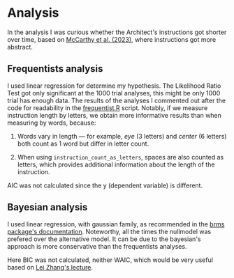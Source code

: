 # Analysis

In the analysis I was curious whether the Architect's instructions got shorter over time, based on [McCarthy et al. (2023)](https://github.com/cogtoolslab/compositional-abstractions-tutorial?tab=readme-ov-file), where instructions got more abstract.

## Frequentists analysis

I used linear regression for determine my hypothesis. The Likelihood Ratio Test got only significant at the 1000 trial analyses, this might be only 1000 trial has enough data. The results of the analyses I commented out after the code for readability in the [frequentist.R](analysis/frequentist.R) script. Notably, if we measure instruction length by letters, we obtain more informative results than when measuring by words, because:

1.  Words vary in length — for example, *eye* (3 letters) and *center* (6 letters) both count as 1 word but differ in letter count.

2.  When using `instruction_count_as_letters`, spaces are also counted as letters, which provides additional information about the length of the instruction.

AIC was not calculated since the y (dependent variable) is different.

## Bayesian analysis

I used linear regression, with gaussian family, as recommended in the [brms package's documentation](https://cran.r-project.org/web/packages/brms/refman/brms.html#topic+brm). Noteworthy, all the times the nullmodel was prefered over the alternative model. It can be due to the bayesian's approach is more conservative than the frequentists analyses.

Here BIC was not calculated, neither WAIC, which would be very useful based on [Lei Zhang's lecture](https://www.youtube.com/watch?v=Nw_xIJet5m4&t=4346s).